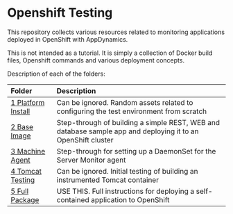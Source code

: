 # Openshift Testing

This repository collects various resources related to monitoring applications deployed in OpenShift with AppDynamics.

This is not intended as a tutorial. It is simply a collection of Docker build files, Openshift commands and various deployment concepts.

Description of each of the folders:

|Folder       |Description      |
|:---|:---|
|[1 Platform Install](/1%20Platform%20Install)|Can be ignored. Random assets related to configuring the test environment from scratch| 
|[2 Base Image](/2%20Base%20Image)|Step-through of building a simple REST, WEB and database sample app and deploying it to an OpenShift cluster|
|[3 Machine Agent](/3%20Machine%20Agent)|Step-through for setting up a DaemonSet for the Server Monitor agent|
|[4 Tomcat Testing](/4%20Tomcat%20Testing)|Can be ignored. Initial testing of building an instrumented Tomcat container|
|[5 Full Package](/5%20Full%20Package)|USE THIS. Full instructions for deploying a self-contained application to OpenShift|



